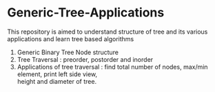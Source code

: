 # Generic-Tree-Applications
This repository is aimed to understand structure of tree and its various applications and learn tree based algorithms</br>
1. Generic Binary Tree Node structure</br>
2. Tree Traversal : preorder, postorder and inorder</br>
3. Applications of tree traversal : find total number of nodes, max/min element, print left side view,</br>
height and diameter of tree. 
